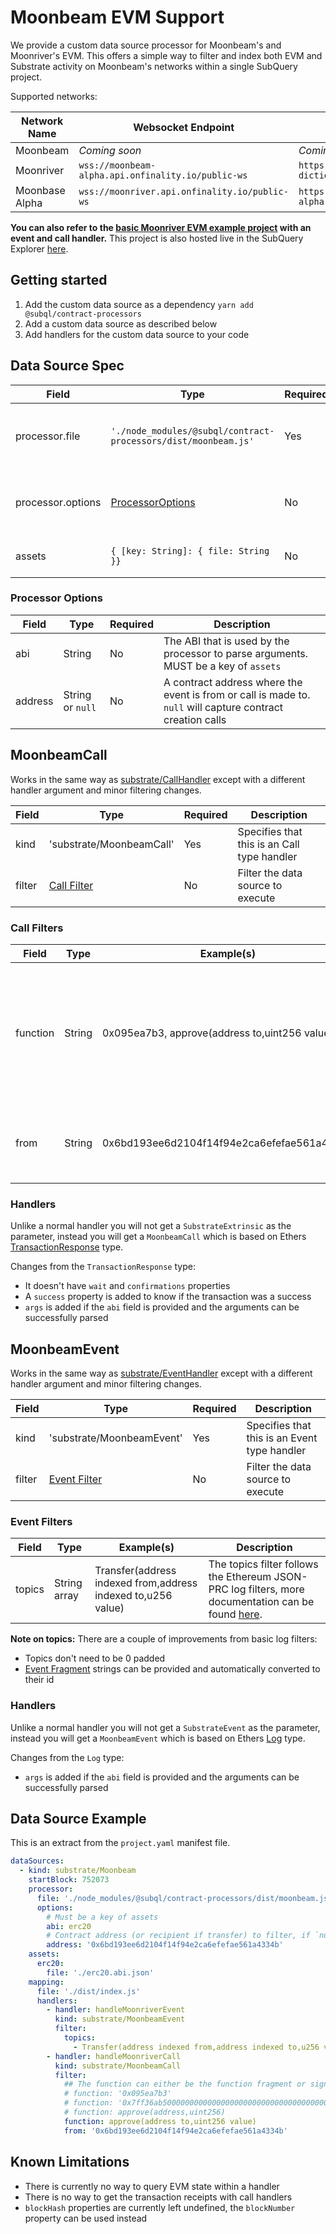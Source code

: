 # Moonbeam EVM Support

We provide a custom data source processor for Moonbeam's and Moonriver's EVM. This offers a simple way to filter and index both EVM and Substrate activity on Moonbeam's networks within a single SubQuery project.

Supported networks:

| Network Name   | Websocket Endpoint                                 | Dictionary Endpoint                                                  |
| -------------- | -------------------------------------------------- | -------------------------------------------------------------------- |
| Moonbeam       | _Coming soon_                                      | _Coming soon_                                                        |
| Moonriver      | `wss://moonbeam-alpha.api.onfinality.io/public-ws` | `https://api.subquery.network/sq/subquery/moonriver-dictionary`      |
| Moonbase Alpha | `wss://moonriver.api.onfinality.io/public-ws`      | `https://api.subquery.network/sq/subquery/moonbase-alpha-dictionary` |

**You can also refer to the [basic Moonriver EVM example project](https://github.com/subquery/tutorials-moonriver-evm-starter) with an event and call handler.** This project is also hosted live in the SubQuery Explorer [here](https://explorer.subquery.network/subquery/subquery/moonriver-evm-starter-project).

## Getting started

1. Add the custom data source as a dependency `yarn add @subql/contract-processors`
2. Add a custom data source as described below
3. Add handlers for the custom data source to your code

## Data Source Spec

| Field             | Type                                                           | Required | Description                                |
| ----------------- | -------------------------------------------------------------- | -------- | ------------------------------------------ |
| processor.file    | `'./node_modules/@subql/contract-processors/dist/moonbeam.js'` | Yes      | File reference to the data processor code  |
| processor.options | [ProcessorOptions](#processor-options)                         | No       | Options specific to the Moonbeam Processor |
| assets            | `{ [key: String]: { file: String }}`                           | No       | An object of external asset files          |

### Processor Options

| Field   | Type             | Required | Description                                                                                                |
| ------- | ---------------- | -------- | ---------------------------------------------------------------------------------------------------------- |
| abi     | String           | No       | The ABI that is used by the processor to parse arguments. MUST be a key of `assets`                        |
| address | String or `null` | No       | A contract address where the event is from or call is made to. `null` will capture contract creation calls |

## MoonbeamCall

Works in the same way as [substrate/CallHandler](../create/mapping/#call-handler) except with a different handler argument and minor filtering changes.

| Field  | Type                         | Required | Description                                 |
| ------ | ---------------------------- | -------- | ------------------------------------------- |
| kind   | 'substrate/MoonbeamCall'     | Yes      | Specifies that this is an Call type handler |
| filter | [Call Filter](#call-filters) | No       | Filter the data source to execute           |

### Call Filters

| Field    | Type   | Example(s)                                    | Description                                                                                                                                                                      |
| -------- | ------ | --------------------------------------------- | -------------------------------------------------------------------------------------------------------------------------------------------------------------------------------- |
| function | String | 0x095ea7b3, approve(address to,uint256 value) | Either [Function Signature](https://docs.ethers.io/v5/api/utils/abi/fragments/#FunctionFragment) strings or the function `sighash` to filter the function called on the contract |
| from     | String | 0x6bd193ee6d2104f14f94e2ca6efefae561a4334b    | An Ethereum address that sent the transaction                                                                                                                                    |

### Handlers

Unlike a normal handler you will not get a `SubstrateExtrinsic` as the parameter, instead you will get a `MoonbeamCall` which is based on Ethers [TransactionResponse](https://docs.ethers.io/v5/api/providers/types/#providers-TransactionResponse) type.

Changes from the `TransactionResponse` type:

- It doesn't have `wait` and `confirmations` properties
- A `success` property is added to know if the transaction was a success
- `args` is added if the `abi` field is provided and the arguments can be successfully parsed

## MoonbeamEvent

Works in the same way as [substrate/EventHandler](../create/mapping/#event-handler) except with a different handler argument and minor filtering changes.

| Field  | Type                           | Required | Description                                  |
| ------ | ------------------------------ | -------- | -------------------------------------------- |
| kind   | 'substrate/MoonbeamEvent'      | Yes      | Specifies that this is an Event type handler |
| filter | [Event Filter](#event-filters) | No       | Filter the data source to execute            |

### Event Filters

| Field  | Type         | Example(s)                                                   | Description                                                                                                                                      |
| ------ | ------------ | ------------------------------------------------------------ | ------------------------------------------------------------------------------------------------------------------------------------------------ |
| topics | String array | Transfer(address indexed from,address indexed to,u256 value) | The topics filter follows the Ethereum JSON-PRC log filters, more documentation can be found [here](https://docs.ethers.io/v5/concepts/events/). |

<b>Note on topics:</b>
There are a couple of improvements from basic log filters:

- Topics don't need to be 0 padded
- [Event Fragment](https://docs.ethers.io/v5/api/utils/abi/fragments/#EventFragment) strings can be provided and automatically converted to their id

### Handlers

Unlike a normal handler you will not get a `SubstrateEvent` as the parameter, instead you will get a `MoonbeamEvent` which is based on Ethers [Log](https://docs.ethers.io/v5/api/providers/types/#providers-Log) type.

Changes from the `Log` type:

- `args` is added if the `abi` field is provided and the arguments can be successfully parsed

## Data Source Example

This is an extract from the `project.yaml` manifest file.

```yaml
dataSources:
  - kind: substrate/Moonbeam
    startBlock: 752073
    processor:
      file: './node_modules/@subql/contract-processors/dist/moonbeam.js'
      options:
        # Must be a key of assets
        abi: erc20
        # Contract address (or recipient if transfer) to filter, if `null` should be for contract creation
        address: '0x6bd193ee6d2104f14f94e2ca6efefae561a4334b'
    assets:
      erc20:
        file: './erc20.abi.json'
    mapping:
      file: './dist/index.js'
      handlers:
        - handler: handleMoonriverEvent
          kind: substrate/MoonbeamEvent
          filter:
            topics:
              - Transfer(address indexed from,address indexed to,u256 value)
        - handler: handleMoonriverCall
          kind: substrate/MoonbeamCall
          filter:
            ## The function can either be the function fragment or signature
            # function: '0x095ea7b3'
            # function: '0x7ff36ab500000000000000000000000000000000000000000000000000000000'
            # function: approve(address,uint256)
            function: approve(address to,uint256 value)
            from: '0x6bd193ee6d2104f14f94e2ca6efefae561a4334b'
```

## Known Limitations

- There is currently no way to query EVM state within a handler
- There is no way to get the transaction receipts with call handlers
- `blockHash` properties are currently left undefined, the `blockNumber` property can be used instead
